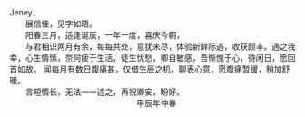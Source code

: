 Jeney，  
&emsp;&emsp;展信佳，见字如晤。  
&emsp;&emsp;阳春三月，适逢诞辰，一年一度，喜庆今朝，  
&emsp;&emsp;与君相识两月有余，每每共处，意犹未尽，体验新鲜际遇，收获颇丰。遇之我幸，心生情愫，奈何疲于生活，徒生忧愁，卿自敏感，吾惭愧于心，待闲日，愿回首如故。
	闻每月有数日腹痛甚，仅借生辰之机，聊表心意，愿腹痛暂缓，稍加舒暖。  
&emsp;&emsp;言短情长，无法一一述之，再祝卿安，盼好。  
&emsp;&emsp;&emsp;&emsp;&emsp;&emsp;&emsp;&emsp;&emsp;&emsp;&emsp;&emsp;&emsp;&emsp;&emsp;&emsp;甲辰年仲春
